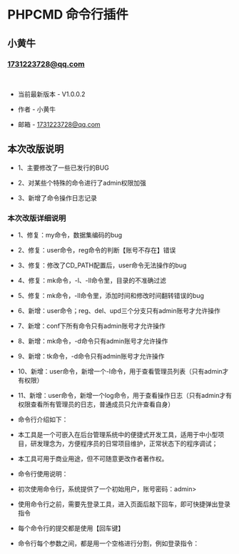 PHPCMD 命令行插件
===============================================
小黄牛
-----------------------------------------------
### 1731223728@qq.com 
<br/>

+ 当前最新版本 - V1.0.0.2

+ 作者 - 小黄牛

+ 邮箱 - 1731223728@qq.com     


## 本次改版说明

+ 1、主要修改了一些已发行的BUG

+ 2、对某些个特殊的命令进行了admin权限加强

+ 3、新增了命令操作日志记录


### 本次改版详细说明

+ 1、修复：my命令，数据集编码的bug

+ 2、修复：user命令，reg命令的判断【账号不存在】错误

+ 3、修复：修改了CD_PATH配置后，user命令无法操作的bug

+ 4、修复：mk命令，-l、-ll命令里，目录的不准确过滤

+ 5、修复：mk命令，-ll命令里，添加时间和修改时间翻转错误的bug

+ 6、新增：user命令；reg、del、upd三个分支只有admin账号才允许操作

+ 7、新增：conf下所有命令只有admin账号才允许操作

+ 8、新增：mk命令，-d命令只有admin账号才允许操作

+ 9、新增：tk命令，-d命令只有admin账号才允许操作

+ 10、新增：user命令，新增一个-l命令，用于查看管理员列表（只有admin才有权限）

+ 11、新增：user命令，新增一个log命令，用于查看操作日志（只有admin才有权限查看所有管理员的日志，普通成员只允许查看自身）


+ 命令行介绍如下：

+ 本工具是一个可嵌入在后台管理系统中的便捷式开发工具，适用于中小型项目，研发理念为，方便程序员的日常项目维护，正常状态下的程序调试；

+ 本工具可用于商业用途，但不可随意更改作者著作权。


+ 命令行使用说明：

+ 初次使用命令行，系统提供了一个初始用户，账号密码：admin>

+ 使用命令行之前，需要先登录工具，进入页面后敲下回车，即可快捷弹出登录指令

+ 每个命令行的提交都是使用【回车键】

+ 命令行每个参数之间，都是用一个空格进行分割，例如登录指令：
